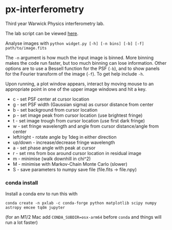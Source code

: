 # px-interferometry
Third year Warwick Physics interferometry lab.

The lab script can be viewed [here](https://www.overleaf.com/read/dftrzzvfxsmb).

Analyse images with `python widget.py [-h] [-n bins] [-b] [-f] path/to/image.fits`

The `-n` argument is how much the input image is binned. 
More binning makes the code run faster, but too much binning can lose information.
Other options are to use a Bessell function for the PSF (`-b`),
and to show panels for the Fourier transform of the image (`-f`).
To get help include `-h`.

Upon running, a plot window appears, interact by moving mouse to an appropriate point
in one of the upper image windows and hit a key.

- c - set PSF center at cursor location
- g - set PSF width (Gaussian sigma) as cursor distance from center
- b - set background from cursor location
- p - set image peak from cursor location (use brightest fringe)
- t - set image trough from cursor location (use first dark fringe)
- w - set fringe wavelength and angle from cursor distance/angle from center
- left/right - rotate angle by 1deg in either direction
- up/down - increase/decrease fringe wavelength
- a - set phase angle with peak at cursor
- r - set rms from box around cursor location in residual image
- m - minimise (walk downhill in chi^2)
- M - minimise with Markov-Chain Monte Carlo (slower)
- S - save parameters to numpy save file (file.fits -> file.npy)

### conda install

Install a conda env to run this with

`conda create -n pxlab -c conda-forge python matplotlib scipy numpy astropy emcee tqdm jupyter`

(for an M1/2 Mac add `CONDA_SUBDIR=osx-arm64` before `conda` and things will run a lot faster)
